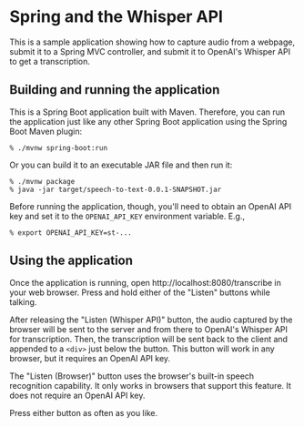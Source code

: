 # Spring and the Whisper API

This is a sample application showing how to capture audio from a webpage,
submit it to a Spring MVC controller, and submit it to OpenAI's Whisper API
to get a transcription.

## Building and running the application

This is a Spring Boot application built with Maven. Therefore, you can run
the application just like any other Spring Boot application using the Spring
Boot Maven plugin:

```
% ./mvnw spring-boot:run
```

Or you can build it to an executable JAR file and then run it:

```
% ./mvnw package
% java -jar target/speech-to-text-0.0.1-SNAPSHOT.jar
```

Before running the application, though, you'll need to obtain an OpenAI API
key and set it to the `OPENAI_API_KEY` environment variable. E.g.,

```
% export OPENAI_API_KEY=st-...
```

## Using the application

Once the application is running, open http://localhost:8080/transcribe in your
web browser. Press and hold either of the "Listen" buttons while talking.</p>

After releasing the "Listen (Whisper API)" button, the audio captured by the
browser will be sent to the  server and from there to OpenAI's Whisper API for
transcription. Then, the transcription will be sent back to the client and 
appended to a `<div>` just below the button. This button will work in any
browser, but it requires an OpenAI API key.

The "Listen (Browser)" button uses the browser's built-in speech recognition
capability. It only works in browsers that support this feature. It does not
require an OpenAI API key.

Press either button as often as you like.
